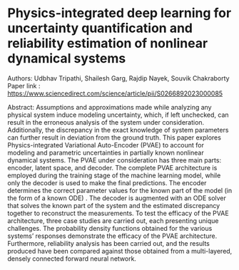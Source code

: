 # Physics-integrated deep learning for uncertainty quantification and reliability estimation of nonlinear dynamical systems

Authors: Udbhav Tripathi, Shailesh Garg, Rajdip Nayek, Souvik Chakraborty
Paper link : https://www.sciencedirect.com/science/article/pii/S0266892023000085

Abstract: Assumptions and approximations made while analyzing any physical system induce modeling uncertainty, which,
if left unchecked, can result in the erroneous analysis of the system under consideration. Additionally, the
discrepancy in the exact knowledge of system parameters can further result in deviation from the ground truth.
This paper explores Physics-integrated Variational Auto-Encoder (PVAE) to account for modeling and parametric
uncertainties in partially known nonlinear dynamical systems. The PVAE under consideration has three main
parts: encoder, latent space, and decoder. The complete PVAE architecture is employed during the training
stage of the machine learning model, while only the decoder is used to make the final predictions. The encoder
determines the correct parameter values for the known part of the model (in the form of a known ODE) .
The decoder is augmented with an ODE solver that solves the known part of the system and the estimated
discrepancy together to reconstruct the measurements. To test the efficacy of the PVAE architecture, three case
studies are carried out, each presenting unique challenges. The probability density functions obtained for the
various systems’ responses demonstrate the efficacy of the PVAE architecture. Furthermore, reliability analysis
has been carried out, and the results produced have been compared against those obtained from a multi-layered,
densely connected forward neural network.
